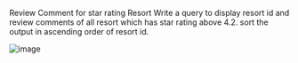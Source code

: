 Review Comment for star rating Resort
Write a query to display resort id and review comments of all resort which has star rating above 4.2. sort the output in ascending order of resort id.

![image](https://user-images.githubusercontent.com/103244472/171698568-70fce780-c419-4781-9d4d-474454df85d0.png)

